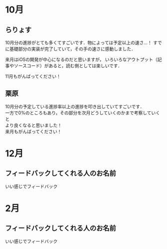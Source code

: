 # 10月

## らりょす

10月分の進捗がとても多くてすごいです．物によっては予定以上の速さ…！
すでに基礎部分の実装が完了していて，その手の速さに感動しました．

来月はiOSの開発が中心になるのだと思いますが，
いろいろなアウトプット（記事やソースコード）があると，読む側としては楽しいです．

11月もがんばってください！

## 栗原

10月分の予定している進捗率以上の進捗を叩き出していてすごいです．  
一方で0%のところもあり，その部分を次月どうしていくのかまで考察していくと  
より良くなると思いました！  
来月もがんばってください！

# 12月

## フィードバックしてくれる人のお名前

いい感じでフィードバック

# 2月

## フィードバックしてくれる人のお名前

いい感じでフィードバック
